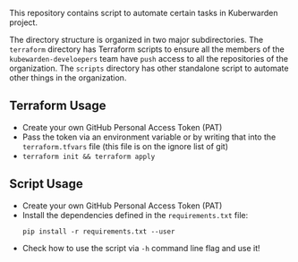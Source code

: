 This repository contains script to automate certain tasks in Kuberwarden project.

The directory structure is organized in two major subdirectories. 
The `terraform` directory has Terraform scripts to ensure all the members of the 
`kubewarden-develoepers` team have `push` access to all the repositories of 
the organization. 
The `scripts` directory has other standalone script to automate other things 
in the organization. 

## Terraform Usage

* Create your own GitHub Personal Access Token (PAT)
* Pass the token via an environment variable or by writing that into the `terraform.tfvars` file
  (this file is on the ignore list of git)
* `terraform init && terraform apply`


## Script Usage

* Create your own GitHub Personal Access Token (PAT)
* Install the dependencies defined in the `requirements.txt` file:
  ```
  pip install -r requirements.txt --user
  ```
* Check how to use the script via `-h` command line flag and use it!

